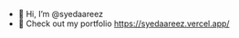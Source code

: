 - 👋 Hi, I’m @syedaareez
- 👀 Check out my portfolio https://syedaareez.vercel.app/

<!---
syedaareez/syedaareez is a ✨ special ✨ repository because its `README.md` (this file) appears on your GitHub profile.
You can click the Preview link to take a look at your changes.
--->
